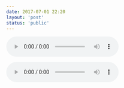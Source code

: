 ```yaml
---
date: 2017-07-01 22:20
layout: 'post'
status: 'public'
---
```


<audio src="https://github.com/behalcyon/cited_foretime/raw/master/foretime/little%20love2.mp3" autoplay loop controls ></audio>

<audio src="https://github.com/behalcyon/cited_foretime/raw/master/foretime/%E6%B8%A9%E6%9F%94%E5%B0%8F%E6%83%85%E6%AD%8C.mp3" autoplay loop controls ></audio>

